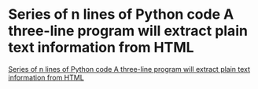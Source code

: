 # Series of n lines of Python code A three-line program will extract plain text information from HTML
[Series of n lines of Python code A three-line program will extract plain text information from HTML](https://aiwithcloud.com/2022/09/16/series_of_n_lines_of_python_code_a_three_line_program_will_extract_plain_text_information_from_html/)